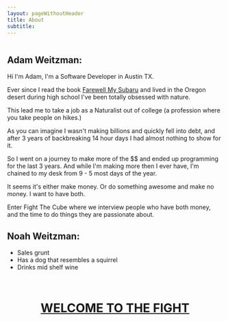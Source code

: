 ```yaml
---
layout: pageWithoutHeader
title: About
subtitle: 
---
```


<div>
	<img src="../img/adamnoahbaby.jpg" alt="">
</div>

## Adam Weitzman:

Hi I'm Adam, I'm a Software Developer in Austin TX. 

Ever since I read the book [Farewell My Subaru](http://dougfine.com/books/farewell-my-subaru/) and lived in the Oregon desert during high school I've been totally obsessed with nature.

This lead me to take a job as a Naturalist out of college (a profession where you take people on hikes.)

As you can imagine I wasn't making billions and quickly fell into debt, and after 3 years of backbreaking 14 hour days I had almost nothing to show for it.

So I went on a journey to make more of the $$ and ended up programming for the last 3 years. And while I'm making more then I ever have, I'm chained to my desk from 9 - 5 most days of the year.

It seems it's either make money. Or do something awesome and make no money. I want to have both.

Enter Fight The Cube where we interview people who have both money, and the time to do things they are passionate about.

## Noah Weitzman:

- Sales grunt
- Has a dog that resembles a squirrel
- Drinks mid shelf wine

&nbsp;

<center><a href="/"><h1>WELCOME TO THE FIGHT</h1></a></center>




